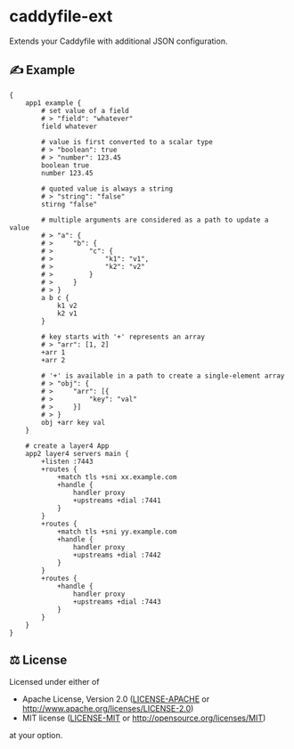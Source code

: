 # caddyfile-ext

Extends your Caddyfile with additional JSON configuration.

## ✍️ Example

```caddyfile
{
	app1 example {
		# set value of a field
		# > "field": "whatever"
		field whatever

		# value is first converted to a scalar type
		# > "boolean": true
		# > "number": 123.45
		boolean true
		number 123.45

		# quoted value is always a string
		# > "string": "false"
		stirng "false"

		# multiple arguments are considered as a path to update a value
		# > "a": {
		# >		"b": {
		# >			"c": {
		# >				"k1": "v1",
		# >				"k2": "v2"
		# >			}
		# >		}
		# > }
		a b c {
			k1 v2
			k2 v1
		}

		# key starts with '+' represents an array
		# > "arr": [1, 2]
		+arr 1
		+arr 2

		# '+' is available in a path to create a single-element array
		# > "obj": {
		# >		"arr": [{
		# >			"key": "val"
		# >		}]
		# > }
		obj +arr key val
	}

	# create a layer4 App
	app2 layer4 servers main {
		+listen :7443
		+routes {
			+match tls +sni xx.example.com
			+handle {
				handler proxy
				+upstreams +dial :7441
			}
		}
		+routes {
			+match tls +sni yy.example.com
			+handle {
				handler proxy
				+upstreams +dial :7442
			}
		}
		+routes {
			+handle {
				handler proxy
				+upstreams +dial :7443
			}
		}
	}
}
```

## ⚖️ License

Licensed under either of

- Apache License, Version 2.0 ([LICENSE-APACHE](LICENSE-APACHE) or
  <http://www.apache.org/licenses/LICENSE-2.0>)
- MIT license ([LICENSE-MIT](LICENSE-MIT) or
  <http://opensource.org/licenses/MIT>)

at your option.
